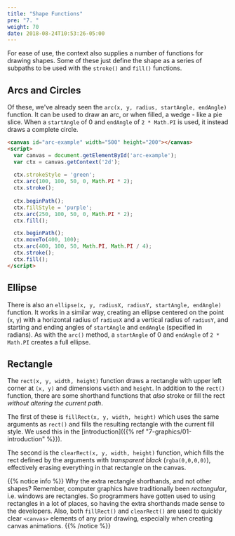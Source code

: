 ```yaml
---
title: "Shape Functions"
pre: "7. "
weight: 70
date: 2018-08-24T10:53:26-05:00
---
```


For ease of use, the context also supplies a number of functions for drawing shapes. Some of these just define the shape as a series of subpaths to be used with the `stroke()` and `fill()` functions.

## Arcs and Circles
Of these, we've already seen the `arc(x, y, radius, startAngle, endAngle)` function. It can be used to draw an arc, or when filled, a wedge - like a pie slice. When a `startAngle` of 0 and `endAngle` of `2 * Math.PI` is used, it instead draws a complete circle.

<canvas id="arc-example" width="500" height="200"></canvas>
<script>
  var canvas = document.getElementById('arc-example');
  var ctx = canvas.getContext('2d');
  
  ctx.strokeStyle = 'green';
  ctx.arc(100, 100, 50, 0, Math.PI * 2);
  ctx.stroke();
  
  ctx.beginPath();
  ctx.fillStyle = 'purple';
  ctx.arc(250, 100, 50, 0, Math.PI * 2);
  ctx.fill();

  ctx.beginPath();
  ctx.moveTo(400, 100);
  ctx.arc(400, 100, 50, Math.PI, Math.PI / 4);
  ctx.stroke();
  ctx.fill();
</script>

```html
<canvas id="arc-example" width="500" height="200"></canvas>
<script>
  var canvas = document.getElementById('arc-example');
  var ctx = canvas.getContext('2d');
  
  ctx.strokeStyle = 'green';
  ctx.arc(100, 100, 50, 0, Math.PI * 2);
  ctx.stroke();
  
  ctx.beginPath();
  ctx.fillStyle = 'purple';
  ctx.arc(250, 100, 50, 0, Math.PI * 2);
  ctx.fill();

  ctx.beginPath();
  ctx.moveTo(400, 100);
  ctx.arc(400, 100, 50, Math.PI, Math.PI / 4);
  ctx.stroke();
  ctx.fill();
</script>
```

## Ellipse
There is also an `ellipse(x, y, radiusX, radiusY, startAngle, endAngle)` function. It works in a similar way, creating an ellipse centered on the point (`x`, `y`) with a horizontal radius of `radiusX` and a vertical radius of `radiusY`, and starting and ending angles of `startAngle` and `endAngle` (specified in radians).  As with the `arc()` method, a `startAngle` of 0 and `endAngle` of `2 * Math.PI` creates a full ellipse.

## Rectangle
The `rect(x, y, width, height)` function draws a rectangle with upper left corner at `(x, y)` and dimensions `width` and `height`. In addition to the `rect()` function, there are some shorthand functions that _also_ stroke or fill the rect _without altering the current path_.

The first of these is `fillRect(x, y, width, height)` which uses the same arguments as `rect()` and fills the resulting rectangle with the current fill style. We used this in the [introduction]({{% ref "7-graphics/01-introduction" %}}).

The second is the `clearRect(x, y, width, height)` function, which fills the rect defined by the arguments with _transparent black_ (`rgba(0,0,0,0)`), effectively erasing everything in that rectangle on the canvas.

{{% notice info %}}
Why the extra rectangle shorthands, and not other shapes? Remember, computer graphics have traditionally been _rectangular_, i.e. windows are rectangles. So programmers have gotten used to using rectangles in a lot of places, so having the extra shorthands made sense to the developers. Also, both `fillRect()` and `clearRect()` are used to quickly clear `<canvas>` elements of any prior drawing, especially when creating canvas animations.
{{% /notice %}}